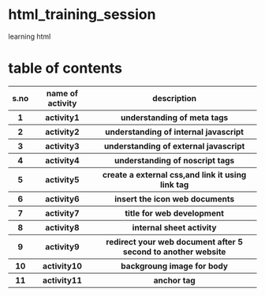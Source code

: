# html_training_session
learning html 

# table of contents
<table>
  <tr>
    <th>s.no</th>
    <th>name of activity</th>
    <th>description</th>
  </tr>
  <tr>
    <th>1</th>
    <th>activity1</th>
    <th>understanding of meta tags</th>
   </tr>  
   <tr>
    <th>2</th>
    <th>activity2</th>
    <th>understanding of internal javascript</th>
  </tr> 
  <tr>
    <th>3</th>
    <th>activity3</th>
    <th>understanding of external javascript</th>
  </tr>
   <tr>
     <th>4</th>
    <th>activity4</th>
    <th>understanding of noscript tags</th>
  </tr>
  <tr>
    <th>5</th>
    <th>activity5</th>
    <th>create a external css,and link it using link tag</th>
  </tr>
  <tr>
    <th>6</th>
    <th>activity6</th>
    <th>insert the icon web documents</th>
  </tr> 
  <tr>
    <th>7</th>
    <th>activity7</th>
    <th>title for web development</th>
  </tr>  
  <tr>
    <th>8</th>
    <th>activity8</th>
    <th>internal sheet activity</th>
  </tr>  
  <tr>
    <th>9</th>
    <th>activity9</th>
    <th>redirect your web document after 5 second to another website</th>
  </tr> 
  <th>10</th>
    <th>activity10</th>
    <th>backgroung image for body</th>
  </tr>
  </tr> 
  <th>11</th>
    <th>activity11</th>
    <th>anchor tag</th>
  </tr>   
 </table>
